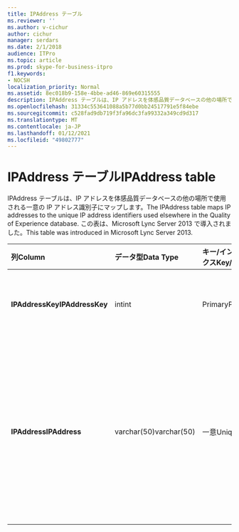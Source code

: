 ```yaml
---
title: IPAddress テーブル
ms.reviewer: ''
ms.author: v-cichur
author: cichur
manager: serdars
ms.date: 2/1/2018
audience: ITPro
ms.topic: article
ms.prod: skype-for-business-itpro
f1.keywords:
- NOCSH
localization_priority: Normal
ms.assetid: 8ec018b9-158e-4bbe-ad46-869e60315555
description: IPAddress テーブルは、IP アドレスを体感品質データベースの他の場所で使用される一意の IP アドレス識別子にマップします。 この表は、Microsoft Lync Server 2013 で導入されました。
ms.openlocfilehash: 31334c553641088a5b77d0bb24517791e5f84ebe
ms.sourcegitcommit: c528fad9db719f3fa96dc3fa99332a349cd9d317
ms.translationtype: MT
ms.contentlocale: ja-JP
ms.lasthandoff: 01/12/2021
ms.locfileid: "49802777"
---
```

# <a name="ipaddress-table"></a><span data-ttu-id="3fbf4-104">IPAddress テーブル</span><span class="sxs-lookup"><span data-stu-id="3fbf4-104">IPAddress table</span></span>
 
<span data-ttu-id="3fbf4-105">IPAddress テーブルは、IP アドレスを体感品質データベースの他の場所で使用される一意の IP アドレス識別子にマップします。</span><span class="sxs-lookup"><span data-stu-id="3fbf4-105">The IPAddress table maps IP addresses to the unique IP address identifiers used elsewhere in the Quality of Experience database.</span></span> <span data-ttu-id="3fbf4-106">この表は、Microsoft Lync Server 2013 で導入されました。</span><span class="sxs-lookup"><span data-stu-id="3fbf4-106">This table was introduced in Microsoft Lync Server 2013.</span></span>
  
|<span data-ttu-id="3fbf4-107">**列**</span><span class="sxs-lookup"><span data-stu-id="3fbf4-107">**Column**</span></span>|<span data-ttu-id="3fbf4-108">**データ型**</span><span class="sxs-lookup"><span data-stu-id="3fbf4-108">**Data Type**</span></span>|<span data-ttu-id="3fbf4-109">**キー/インデックス**</span><span class="sxs-lookup"><span data-stu-id="3fbf4-109">**Key/Index**</span></span>|<span data-ttu-id="3fbf4-110">**詳細**</span><span class="sxs-lookup"><span data-stu-id="3fbf4-110">**Details**</span></span>|
|:-----|:-----|:-----|:-----|
|<span data-ttu-id="3fbf4-111">**IPAddressKey**</span><span class="sxs-lookup"><span data-stu-id="3fbf4-111">**IPAddressKey**</span></span> <br/> |<span data-ttu-id="3fbf4-112">int</span><span class="sxs-lookup"><span data-stu-id="3fbf4-112">int</span></span>  <br/> |<span data-ttu-id="3fbf4-113">Primary</span><span class="sxs-lookup"><span data-stu-id="3fbf4-113">Primary</span></span>  <br/> |<span data-ttu-id="3fbf4-114">指定した IP アドレスの一意の識別子。</span><span class="sxs-lookup"><span data-stu-id="3fbf4-114">Unique identifier for the specified IP address.</span></span>  <br/> |
|<span data-ttu-id="3fbf4-115">**IPAddress**</span><span class="sxs-lookup"><span data-stu-id="3fbf4-115">**IPAddress**</span></span> <br/> |<span data-ttu-id="3fbf4-116">varchar(50)</span><span class="sxs-lookup"><span data-stu-id="3fbf4-116">varchar(50)</span></span>  <br/> |<span data-ttu-id="3fbf4-117">一意</span><span class="sxs-lookup"><span data-stu-id="3fbf4-117">Unique</span></span>  <br/> |<span data-ttu-id="3fbf4-p103">IpAddressKey にマップされる一意の IP アドレス (189.168.1.1 など)。これは IPv4 または IPv6 アドレスです。</span><span class="sxs-lookup"><span data-stu-id="3fbf4-p103">Unique IP address (for example, 189.168.1.1) that maps to the IpAddressKey. This may be either an IPv4 or an IPv6 address.</span></span>  <br/> |
   

